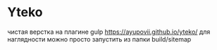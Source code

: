 
# Yteko

чистая верстка на плагине gulp
https://ayupovii.github.io/yteko/
для наглядности можно просто запустить из папки build/sitemap

